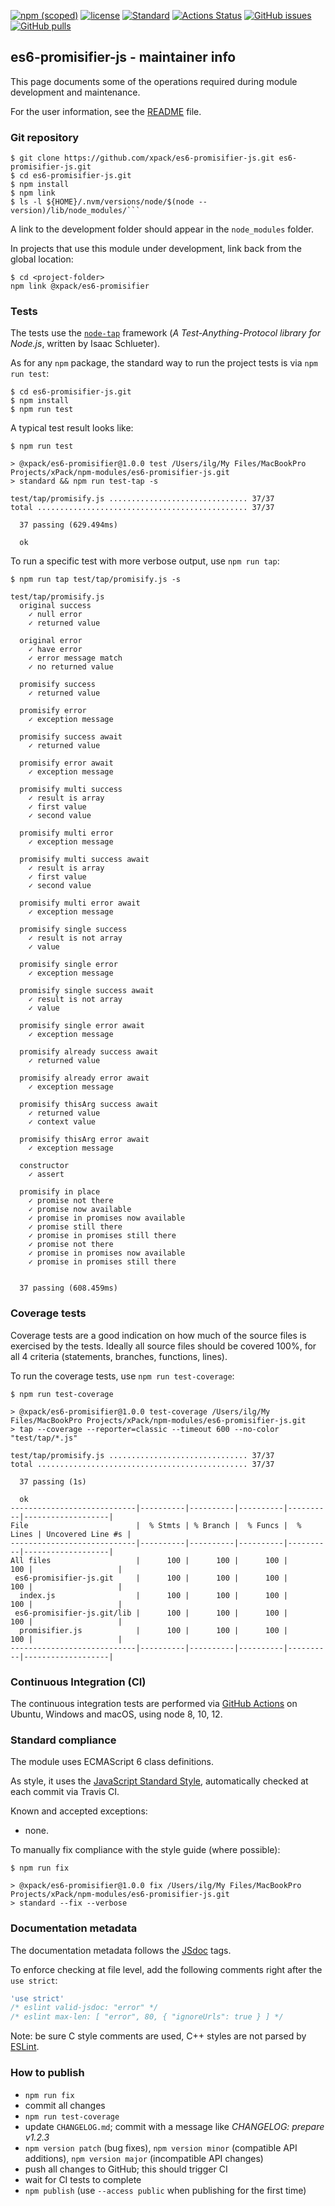 [![npm (scoped)](https://img.shields.io/npm/v/@xpack/es6-promisifier.svg)](https://www.npmjs.com/package/@xpack/es6-promisifier) 
[![license](https://img.shields.io/github/license/xpack/es6-promisifier-js.svg)](https://github.com/xpack/es6-promisifier-js/blob/xpack/LICENSE)
[![Standard](https://img.shields.io/badge/code_style-standard-brightgreen.svg)](https://standardjs.com/)
[![Actions Status](https://github.com/xpack/es6-promisifier-js/workflows/Node.js%20CI%20on%20Push/badge.svg)](https://github.com/xpack/es6-promisifier-js/actions)
[![GitHub issues](https://img.shields.io/github/issues/xpack/es6-promisifier-js.svg)](https://github.com/xpack/es6-promisifier-js/issues)
[![GitHub pulls](https://img.shields.io/github/issues-pr/xpack/es6-promisifier-js.svg)](https://github.com/xpack/es6-promisifier-js/pulls)

## es6-promisifier-js - maintainer info

This page documents some of the operations required during module
development and maintenance.

For the user information, see the
[README](https://github.com/xpack/es6-promisifier-js/blob/master/README.md) file.

### Git repository

```console
$ git clone https://github.com/xpack/es6-promisifier-js.git es6-promisifier-js.git
$ cd es6-promisifier-js.git
$ npm install
$ npm link
$ ls -l ${HOME}/.nvm/versions/node/$(node --version)/lib/node_modules/```
```
A link to the development folder should appear in the
`node_modules` folder.

In projects that use this module under development, link back from the
global location:

```console
$ cd <project-folder>
npm link @xpack/es6-promisifier
```

### Tests

The tests use the [`node-tap`](http://www.node-tap.org) framework
(_A Test-Anything-Protocol library for Node.js_, written by Isaac Schlueter).

As for any `npm` package, the standard way to run the project tests is via
`npm run test`:

```console
$ cd es6-promisifier-js.git
$ npm install
$ npm run test
```

A typical test result looks like:

```console
$ npm run test

> @xpack/es6-promisifier@1.0.0 test /Users/ilg/My Files/MacBookPro Projects/xPack/npm-modules/es6-promisifier-js.git
> standard && npm run test-tap -s

test/tap/promisify.js ............................... 37/37
total ............................................... 37/37

  37 passing (629.494ms)

  ok
```

To run a specific test with more verbose output, use `npm run tap`:

```console
$ npm run tap test/tap/promisify.js -s

test/tap/promisify.js
  original success
    ✓ null error
    ✓ returned value

  original error
    ✓ have error
    ✓ error message match
    ✓ no returned value

  promisify success
    ✓ returned value

  promisify error
    ✓ exception message

  promisify success await
    ✓ returned value

  promisify error await
    ✓ exception message

  promisify multi success
    ✓ result is array
    ✓ first value
    ✓ second value

  promisify multi error
    ✓ exception message

  promisify multi success await
    ✓ result is array
    ✓ first value
    ✓ second value

  promisify multi error await
    ✓ exception message

  promisify single success
    ✓ result is not array
    ✓ value

  promisify single error
    ✓ exception message

  promisify single success await
    ✓ result is not array
    ✓ value

  promisify single error await
    ✓ exception message

  promisify already success await
    ✓ returned value

  promisify already error await
    ✓ exception message

  promisify thisArg success await
    ✓ returned value
    ✓ context value

  promisify thisArg error await
    ✓ exception message

  constructor
    ✓ assert

  promisify in place
    ✓ promise not there
    ✓ promise now available
    ✓ promise in promises now available
    ✓ promise still there
    ✓ promise in promises still there
    ✓ promise not there
    ✓ promise in promises now available
    ✓ promise in promises still there


  37 passing (608.459ms)
```

### Coverage tests

Coverage tests are a good indication on how much of the source files is 
exercised by the tests. Ideally all source files should be covered 100%, 
for all 4 criteria (statements, branches, functions, lines).

To run the coverage tests, use `npm run test-coverage`:

```console
$ npm run test-coverage

> @xpack/es6-promisifier@1.0.0 test-coverage /Users/ilg/My Files/MacBookPro Projects/xPack/npm-modules/es6-promisifier-js.git
> tap --coverage --reporter=classic --timeout 600 --no-color "test/tap/*.js"

test/tap/promisify.js ............................... 37/37
total ............................................... 37/37

  37 passing (1s)

  ok
----------------------------|----------|----------|----------|----------|-------------------|
File                        |  % Stmts | % Branch |  % Funcs |  % Lines | Uncovered Line #s |
----------------------------|----------|----------|----------|----------|-------------------|
All files                   |      100 |      100 |      100 |      100 |                   |
 es6-promisifier-js.git     |      100 |      100 |      100 |      100 |                   |
  index.js                  |      100 |      100 |      100 |      100 |                   |
 es6-promisifier-js.git/lib |      100 |      100 |      100 |      100 |                   |
  promisifier.js            |      100 |      100 |      100 |      100 |                   |
----------------------------|----------|----------|----------|----------|-------------------|
```

### Continuous Integration (CI)

The continuous integration tests are performed via
[GitHub Actions](https://github.com/features/actions) on Ubuntu,
Windows and macOS, using node 8, 10, 12.

### Standard compliance

The module uses ECMAScript 6 class definitions.

As style, it uses the [JavaScript Standard Style](https://standardjs.com/), 
automatically checked at each commit via Travis CI.

Known and accepted exceptions:

- none.

To manually fix compliance with the style guide (where possible):

```console
$ npm run fix

> @xpack/es6-promisifier@1.0.0 fix /Users/ilg/My Files/MacBookPro Projects/xPack/npm-modules/es6-promisifier-js.git
> standard --fix --verbose
```

### Documentation metadata

The documentation metadata follows the [JSdoc](http://usejsdoc.org) tags.

To enforce checking at file level, add the following comments right after 
the `use strict`:

```js
'use strict'
/* eslint valid-jsdoc: "error" */
/* eslint max-len: [ "error", 80, { "ignoreUrls": true } ] */
```

Note: be sure C style comments are used, C++ styles are not parsed by 
[ESLint](http://eslint.org).

### How to publish

- `npm run fix`
- commit all changes
- `npm run test-coverage`
- update `CHANGELOG.md`; commit with a message like _CHANGELOG: prepare v1.2.3_
- `npm version patch` (bug fixes), `npm version minor` (compatible API 
  additions), `npm version major` (incompatible API changes)
- push all changes to GitHub; this should trigger CI
- wait for CI tests to complete
- `npm publish` (use `--access public` when publishing for the first time)
